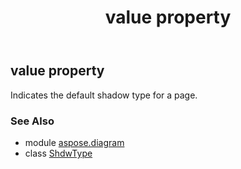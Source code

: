 ﻿---
title: value property
second_title: Aspose.Diagram for Python via .NET API References
description: 
type: docs
weight: 40
url: /python-net/aspose.diagram/shdwtype/value/
is_root: false
---

## value property


Indicates the default shadow type for a page.

### See Also
* module [aspose.diagram](../../)
* class [ShdwType](/diagram/python-net/aspose.diagram/shdwtype)

